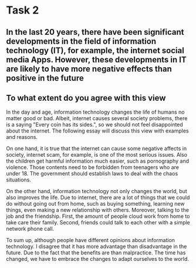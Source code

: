 # Task 2

## In the last 20 years, there have been significant developments in the field of information technology (IT), for example, the internet social media Apps. However, these developments in IT are likely to have more negative effects than positive in the future

## To what extent do you agree with this view

In the day and age, information technology changes the life of humans no matter good or bad. Albeit, internet causes several society problems, there is a saying "Every coin has its sides.", so we should not feel disappointed about the internet. The following essay will discuss this view with examples and reasons.

On one hand, it is true that the internet can cause some negative affects in society, internet scam, for example, is one of the most serious issues. Also the children get harmful information much easier, such as pornography and violence. Those contents need to be forbidden from teenagers who are under 18. The government should establish laws to deal with the chaos situations.

On the other hand, information technology not only changes the world, but also improves the life. Due to internet, there are a lot of things that we could do without going out from home, such as buying something, learning new things, even making a new relationship with others. Moreover, talking to the job and the friendship. First, the amount of people cloud work from home to take care their family. Second, friends could talk to each other with a simple network phone call.

To sum up, although people have different opinions about information technology. I disagree that it has more advantage than disadvantage in the future. Due to the fact that the benefits are than malpractice. The time has changed, we have to embrace the changes to adapt ourselves to the world.
